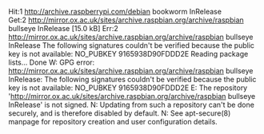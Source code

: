 Hit:1 http://archive.raspberrypi.com/debian bookworm InRelease          
Get:2 http://mirror.ox.ac.uk/sites/archive.raspbian.org/archive/raspbian bullseye InRelease [15.0 kB]
Err:2 http://mirror.ox.ac.uk/sites/archive.raspbian.org/archive/raspbian bullseye InRelease
  The following signatures couldn't be verified because the public key is not available: NO_PUBKEY 9165938D90FDDD2E
Reading package lists... Done
W: GPG error: http://mirror.ox.ac.uk/sites/archive.raspbian.org/archive/raspbian bullseye InRelease: The following signatures couldn't be verified because the public key is not available: NO_PUBKEY 9165938D90FDDD2E
E: The repository 'http://mirror.ox.ac.uk/sites/archive.raspbian.org/archive/raspbian bullseye InRelease' is not signed.
N: Updating from such a repository can't be done securely, and is therefore disabled by default.
N: See apt-secure(8) manpage for repository creation and user configuration details.
